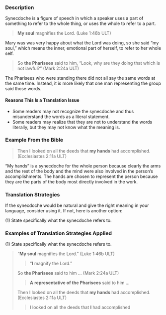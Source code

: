 ### Description

Synecdoche is a figure of speech in which a speaker uses a part of something to refer to the whole thing, or uses the whole to refer to a part.

> **My soul** magnifies the Lord. (Luke 1:46b ULT)

Mary was was very happy about what the Lord was doing, so she said “my soul,” which means the inner, emotional part of herself, to refer to her whole self.

> So **the Pharisees** said to him, “Look, why are they doing that which is not lawful?” (Mark 2:24a ULT)

The Pharisees who were standing there did not all say the same words at the same time. Instead, it is more likely that one man representing the group said those words.

#### Reasons This Is a Translation Issue

* Some readers may not recognize the synecdoche and thus misunderstand the words as a literal statement.
* Some readers may realize that they are not to understand the words literally, but they may not know what the meaning is.

### Example From the Bible

> Then I looked on all the deeds that **my hands** had accomplished. (Ecclesiastes 2:11a ULT)

“My hands” is a synecdoche for the whole person because clearly the arms and the rest of the body and the mind were also involved in the person’s accomplishments. The hands are chosen to represent the person because they are the parts of the body most directly involved in the work.

### Translation Strategies

If the synecdoche would be natural and give the right meaning in your language, consider using it. If not, here is another option:

(1) State specifically what the synecdoche refers to.

### Examples of Translation Strategies Applied

(1) State specifically what the synecdoche refers to.

> “**My soul** magnifies the Lord.” (Luke 1:46b ULT)
>
> > “**I** magnify the Lord.”
>
> So **the Pharisees** said to him … (Mark 2:24a ULT)
>
> > **A** **representative of the Pharisees** said to him …
>
> Then I looked on all the deeds that **my hands** had accomplished. (Ecclesiastes 2:11a ULT)
>
> > I looked on all the deeds that **I** had accomplished
